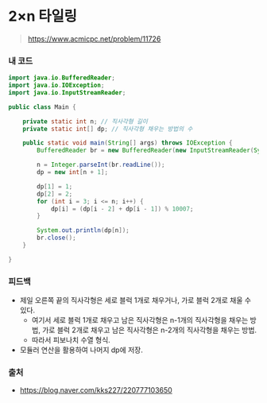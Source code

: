 # 2×n 타일링

> https://www.acmicpc.net/problem/11726

### 내 코드

```java
import java.io.BufferedReader;
import java.io.IOException;
import java.io.InputStreamReader;

public class Main {

    private static int n; // 직사각형 길이
    private static int[] dp; // 직사각형 채우는 방법의 수

    public static void main(String[] args) throws IOException {
        BufferedReader br = new BufferedReader(new InputStreamReader(System.in));

        n = Integer.parseInt(br.readLine());
        dp = new int[n + 1];

        dp[1] = 1;
        dp[2] = 2;
        for (int i = 3; i <= n; i++) {
            dp[i] = (dp[i - 2] + dp[i - 1]) % 10007;
        }

        System.out.println(dp[n]);
        br.close();
    }

}
```

### 피드백

- 제일 오른쪽 끝의 직사각형은 세로 블럭 1개로 채우거나, 가로 블럭 2개로 채울 수 있다.
    - 여기서 세로 블럭 1개로 채우고 남은 직사각형은 n-1개의 직사각형을 채우는 방법, 가로 블럭 2개로 채우고 남은 직사각형은 n-2개의 직사각형을 채우는 방법.
    - 따라서 피보나치 수열 형식.
- 모듈러 연산을 활용하여 나머지 dp에 저장.

### 출처

- https://blog.naver.com/kks227/220777103650